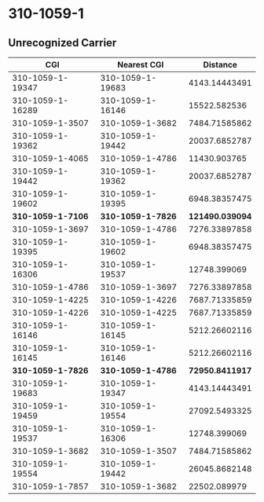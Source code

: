 # 310-1059-1
## Unrecognized Carrier


| CGI | Nearest CGI | Distance |
|-----|-------------|----------|
| 310-1059-1-19347 | 310-1059-1-19683 | 4143.14443491 |
| 310-1059-1-16289 | 310-1059-1-16146 | 15522.582536 |
| 310-1059-1-3507 | 310-1059-1-3682 | 7484.71585862 |
| 310-1059-1-19362 | 310-1059-1-19442 | 20037.6852787 |
| 310-1059-1-4065 | 310-1059-1-4786 | 11430.903765 |
| 310-1059-1-19442 | 310-1059-1-19362 | 20037.6852787 |
| 310-1059-1-19602 | 310-1059-1-19395 | 6948.38357475 |
| **310-1059-1-7106** | **310-1059-1-7826** | **121490.039094** |
| 310-1059-1-3697 | 310-1059-1-4786 | 7276.33897858 |
| 310-1059-1-19395 | 310-1059-1-19602 | 6948.38357475 |
| 310-1059-1-16306 | 310-1059-1-19537 | 12748.399069 |
| 310-1059-1-4786 | 310-1059-1-3697 | 7276.33897858 |
| 310-1059-1-4225 | 310-1059-1-4226 | 7687.71335859 |
| 310-1059-1-4226 | 310-1059-1-4225 | 7687.71335859 |
| 310-1059-1-16146 | 310-1059-1-16145 | 5212.26602116 |
| 310-1059-1-16145 | 310-1059-1-16146 | 5212.26602116 |
| **310-1059-1-7826** | **310-1059-1-4786** | **72950.8411917** |
| 310-1059-1-19683 | 310-1059-1-19347 | 4143.14443491 |
| 310-1059-1-19459 | 310-1059-1-19554 | 27092.5493325 |
| 310-1059-1-19537 | 310-1059-1-16306 | 12748.399069 |
| 310-1059-1-3682 | 310-1059-1-3507 | 7484.71585862 |
| 310-1059-1-19554 | 310-1059-1-19442 | 26045.8682148 |
| 310-1059-1-7857 | 310-1059-1-3682 | 22502.089979 |
